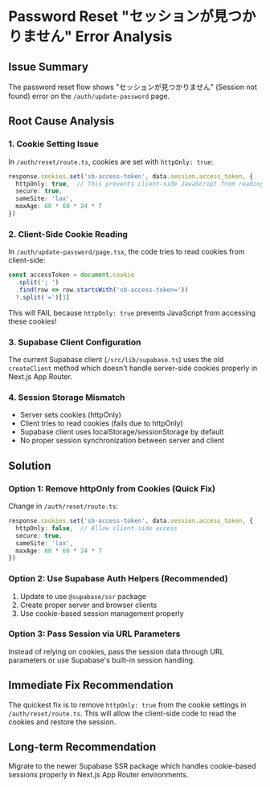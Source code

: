 # Password Reset "セッションが見つかりません" Error Analysis

## Issue Summary
The password reset flow shows "セッションが見つかりません" (Session not found) error on the `/auth/update-password` page.

## Root Cause Analysis

### 1. **Cookie Setting Issue**
In `/auth/reset/route.ts`, cookies are set with `httpOnly: true`:
```typescript
response.cookies.set('sb-access-token', data.session.access_token, {
  httpOnly: true,  // This prevents client-side JavaScript from reading the cookie!
  secure: true,
  sameSite: 'lax',
  maxAge: 60 * 60 * 24 * 7
})
```

### 2. **Client-Side Cookie Reading**
In `/auth/update-password/page.tsx`, the code tries to read cookies from client-side:
```typescript
const accessToken = document.cookie
  .split('; ')
  .find(row => row.startsWith('sb-access-token='))
  ?.split('=')[1]
```
This will FAIL because `httpOnly: true` prevents JavaScript from accessing these cookies!

### 3. **Supabase Client Configuration**
The current Supabase client (`/src/lib/supabase.ts`) uses the old `createClient` method which doesn't handle server-side cookies properly in Next.js App Router.

### 4. **Session Storage Mismatch**
- Server sets cookies (httpOnly)
- Client tries to read cookies (fails due to httpOnly)
- Supabase client uses localStorage/sessionStorage by default
- No proper session synchronization between server and client

## Solution

### Option 1: Remove httpOnly from Cookies (Quick Fix)
Change in `/auth/reset/route.ts`:
```typescript
response.cookies.set('sb-access-token', data.session.access_token, {
  httpOnly: false,  // Allow client-side access
  secure: true,
  sameSite: 'lax',
  maxAge: 60 * 60 * 24 * 7
})
```

### Option 2: Use Supabase Auth Helpers (Recommended)
1. Update to use `@supabase/ssr` package
2. Create proper server and browser clients
3. Use cookie-based session management properly

### Option 3: Pass Session via URL Parameters
Instead of relying on cookies, pass the session data through URL parameters or use Supabase's built-in session handling.

## Immediate Fix Recommendation

The quickest fix is to remove `httpOnly: true` from the cookie settings in `/auth/reset/route.ts`. This will allow the client-side code to read the cookies and restore the session.

## Long-term Recommendation

Migrate to the newer Supabase SSR package which handles cookie-based sessions properly in Next.js App Router environments.